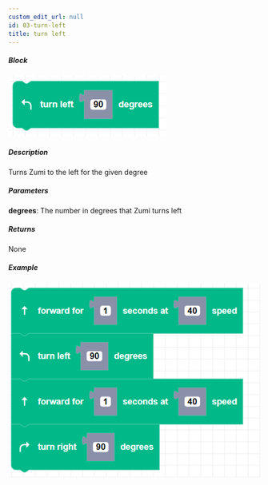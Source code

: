 ```yaml
---
custom_edit_url: null
id: 03-turn-left
title: turn left
---
```


##### Block

![Alt text](turn_left.png)

##### Description

Turns Zumi to the left for the given degree

##### Parameters

**degrees**: The number in degrees that Zumi turns left <br /> 

##### Returns

None

##### Example

![Alt text](turn_left_right_example.png)
